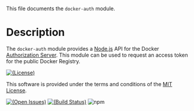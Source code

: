 This file documents the `docker-auth` module.

# Description

The `docker-auth` module provides a [Node.js][] API for the Docker
[Authorization Server][].
This module can be used to request an access token for the public Docker
Registry.

[![(License)](https://img.shields.io/badge/license-MIT-blue.svg)][MIT]

This software is provided under the terms and conditions of the
[MIT License][MIT].

[Node.js]: https://nodejs.org/en/
[Authorization Server]: https://docs.docker.com/registry/spec/auth/token/#authorization-server-endpoint-descriptions
[MIT]: https://opensource.org/licenses/MIT

[![(Open Issues)](https://img.shields.io/bitbucket/issues/kazssym/docker-auth-client-node.svg)][open issues]
[![(Build Status)](https://linuxfront-functions.azurewebsites.net/api/bitbucket/build/kazssym/docker-auth-client-node?branch=master)][pipelines]
![npm](https://img.shields.io/npm/v/@kazssym/docker-auth.svg)

[Open issues]: https://bitbucket.org/kazssym/docker-auth-client-node/issues?status=new&status=open
[Pipelines]: https://bitbucket.org/kazssym/docker-auth-client-node/addon/pipelines/home
